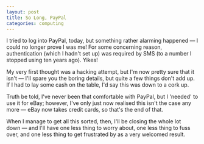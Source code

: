```yaml
---
layout: post
title: So Long, PayPal 
categories: computing
---
```


I tried to log into PayPal,  today, but something rather alarming happened&nbsp;— I could no longer prove I was me! For some concerning reason, authentication (which I hadn't set up) was required by SMS (to a number I stopped using ten years ago). Yikes!

My very first thought was a hacking attempt, but I'm now pretty sure that it isn't&nbsp;— I'll spare you the boring details, but quite a few things don't add up. If I had to lay some cash on the table, I'd say this was down to a cork up.

Truth be told, I've never been that comfortable with PayPal, but I 'needed' to use it for eBay; however, I've only just now realised this isn't the case any more&nbsp;— eBay now takes credit cards, so that's the end of that.

When I manage to get all this sorted, then, I'll be closing the whole lot down&nbsp;— and I'll have one less thing to worry about, one less thing to fuss over, and one less thing to get frustrated by as a very welcomed result.
